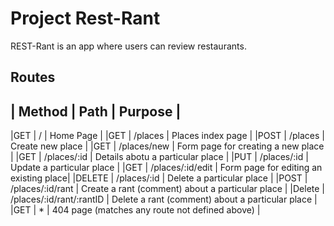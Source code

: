 # Project Rest-Rant

REST-Rant is an app where users can review restaurants. 

## Routes

|   Method     |    Path    |   Purpose         |
--------------------------------------------------
|GET           |    /                      |   Home Page       |
|GET           |    /places                |   Places index page      |
|POST          |    /places                |   Create new place     |
|GET           |    /places/new            |   Form page for creating a new place |
|GET           |    /places/:id            |   Details abotu a particular place      |
|PUT           |    /places/:id            |   Update a particular place       |
|GET           |    /places/:id/edit       |   Form page for editing an existing place|
|DELETE        |    /places/:id            |   Delete a particular place     |
|POST           |    /places/:id/rant      |   Create a rant (comment) about a particular place     |
|Delete          |   /places/:id/rant/:rantID   |   Delete a rant (comment) about a particular place    |
|GET           |    *       |   404 page (matches any route not defined above)     |